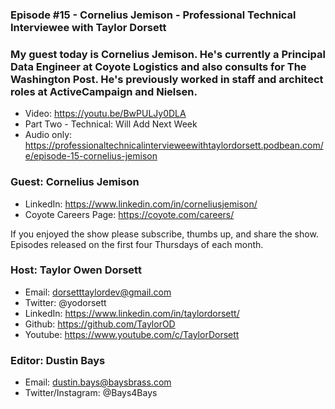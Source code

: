 ### Episode #15 - Cornelius Jemison - Professional Technical Interviewee with Taylor Dorsett

### My guest today is Cornelius Jemison. He's currently a Principal Data Engineer at Coyote Logistics and also consults for The Washington Post. He's previously worked in staff and architect roles at ActiveCampaign and Nielsen.

- Video: https://youtu.be/BwPULJy0DLA
- Part Two - Technical: Will Add Next Week
- Audio only: https://professionaltechnicalintervieweewithtaylordorsett.podbean.com/e/episode-15-cornelius-jemison

### Guest: Cornelius Jemison
- LinkedIn: https://www.linkedin.com/in/corneliusjemison/
- Coyote Careers Page: https://coyote.com/careers/

If you enjoyed the show please subscribe, thumbs up, and share the show.
Episodes released on the first four Thursdays of each month.

### Host: Taylor Owen Dorsett
- Email: dorsetttaylordev@gmail.com
- Twitter: @yodorsett
- LinkedIn: https://www.linkedin.com/in/taylordorsett/
- Github: https://github.com/TaylorOD
- Youtube: https://www.youtube.com/c/TaylorDorsett

### Editor: Dustin Bays
- Email: dustin.bays@baysbrass.com
- Twitter/Instagram: @Bays4Bays
